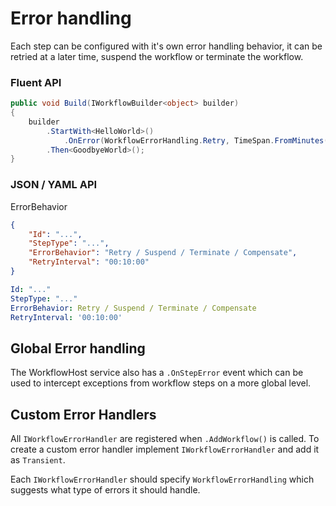 # Error handling

Each step can be configured with it's own error handling behavior, it can be retried at a later time, suspend the workflow or terminate the workflow.

### Fluent API

```C#
public void Build(IWorkflowBuilder<object> builder)
{
    builder                
        .StartWith<HelloWorld>()
            .OnError(WorkflowErrorHandling.Retry, TimeSpan.FromMinutes(10))
        .Then<GoodbyeWorld>();
}
```

### JSON / YAML API

ErrorBehavior

```json
{
    "Id": "...",
    "StepType": "...",
    "ErrorBehavior": "Retry / Suspend / Terminate / Compensate",
    "RetryInterval": "00:10:00"
}
```
```yaml
Id: "..."
StepType: "..."
ErrorBehavior: Retry / Suspend / Terminate / Compensate
RetryInterval: '00:10:00'
```

## Global Error handling

The WorkflowHost service also has a `.OnStepError` event which can be used to intercept exceptions from workflow steps on a more global level.

## Custom Error Handlers 
All `IWorkflowErrorHandler` are registered when `.AddWorkflow()` is called. 
To create a custom error handler implement `IWorkflowErrorHandler` and add it as `Transient`.

Each `IWorkflowErrorHandler` should specify `WorkflowErrorHandling` which suggests what type of errors it should handle.
